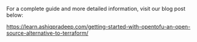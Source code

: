 For a complete guide and more detailed information, visit our blog post below:

https://learn.ashiqpradeep.com/getting-started-with-opentofu-an-open-source-alternative-to-terraform/
